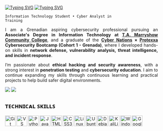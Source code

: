 
<a href="https://git.io/typing-svg"><img src="https://readme-typing-svg.demolab.com?font=Fira+Code&size=30&duration=2000&color=FFFFFF&repeat=false&width=65&lines=%3A~%24" alt="Typing SVG" /></a>
<a href="https://git.io/typing-svg"><img src="https://readme-typing-svg.demolab.com?font=Fira+Code&size=30&duration=2000&pause=5000&width=115&lines=whoami" alt="Typing SVG" /></a>

<code>Information Technology Student • Cyber Analyst in Training</code>

<p align="justify">I am a Grenadian aspiring cybersecurity professional pursuing an <b>Associate's Degree in Information Technology at <a href="https://www.tamcc.edu.gd/">T.A. Marryshow Community College</a></b>, and a graduate of the <b><a href="https://www.cyber-nations.com/">Cyber Nations</a> × <a href="https://protexxa.com/">Protexxa</a> Cybersecurity Bootcamp (Cohort 1 - Grenada)</b>, where I developed hands-on skills in <b>network defense, vulnerability analysis, threat intelligence, and incident response</b>.</p>
<p align="justify">I’m passionate about <b>ethical hacking and security awareness</b>, with a strong interest in <b>penetration testing</b> and <b>cybersecurity education</b>. I aim to continue expanding my skills through continuous learning and practical projects to help build safer digital environments.</p>

<a href="https://www.linkedin.com/in/ahndre-walters/"><img src="https://custom-icon-badges.demolab.com/badge/-LinkedIn-1155ba?style=for-the-badge&logo=linkedin&logoColor=white"></a>
<a href="mailto:AhndreW5353@tamcc.edu.gd"><img src="https://custom-icon-badges.demolab.com/badge/-AhndreW5353@TAMCC.EDU.GD-1155ba?style=for-the-badge&logo=mail&logoColor=white&color=lightgrey"></a>

<h2>ᴛᴇᴄʜɴɪᴄᴀʟ ꜱᴋɪʟʟꜱ</h2>

<p align="center">
    <a href="https://git-scm.com/" target="_blank" rel="noreferrer"><img align="left" width="35px" src="https://cdn.jsdelivr.net/gh/devicons/devicon@latest/icons/git/git-original.svg" alt="Git" title="Git" /></a>
    <a href="https://code.visualstudio.com/" target="_blank" rel="noreferrer"><img align="left" width="35px" src="https://raw.githubusercontent.com/danielcranney/readme-generator/main/public/icons/skills/visualstudiocode-colored.svg" alt="VS Code" title="VS Code" /></a>
    <a href="https://www.python.org/" target="_blank" rel="noreferrer"><img align="left" width="35px" src="https://raw.githubusercontent.com/danielcranney/readme-generator/main/public/icons/skills/python-colored.svg" alt="Python" title="Python" /></a>
    <a href="https://developer.mozilla.org/en-US/docs/Web/JavaScript" target="_blank" rel="noreferrer"><img align="left" width="35px" src="https://raw.githubusercontent.com/danielcranney/readme-generator/main/public/icons/skills/javascript-colored.svg" alt="JavaScript" title="JavaScript"  /></a>
    <a href="https://developer.mozilla.org/en-US/docs/Glossary/HTML5" target="_blank" rel="noreferrer"><img align="left" width="35px" src="https://raw.githubusercontent.com/danielcranney/readme-generator/main/public/icons/skills/html5-colored.svg" alt="HTML5" title="HTML5" /></a>
    <a href="https://www.w3.org/TR/CSS/#css" target="_blank" rel="noreferrer"><img align="left" width="35px" src="https://cdn.jsdelivr.net/gh/devicons/devicon@latest/icons/css3/css3-original.svg" alt="CSS3" title="CSS3" /></a>
    <a href="https://www.linux.org" target="_blank" rel="noreferrer"><img align="left" width="35px" src="https://cdn.jsdelivr.net/gh/devicons/devicon@latest/icons/linux/linux-original.svg" alt="Linux" title="Linux" /></a>
    <a href="https://ubuntu.com/" target="_blank" rel="noreferrer"><img align="left" width="35px" src="https://raw.githubusercontent.com/danielcranney/readme-generator/main/public/icons/skills/ubuntu-colored.svg" alt="Ubuntu" title="Ubuntu" /></a>
    <a href="https://www.debian.org/" target="_blank" rel="noreferrer"><img align="left" width="35px" src="https://cdn.jsdelivr.net/gh/devicons/devicon@latest/icons/debian/debian-original.svg" alt="Debian" title="Debian" /></a>
    <a href="https://www.kali.org/" target="_blank" rel="noreferrer"><img align="left" width="35px" src="https://cdn.jsdelivr.net/gh/devicons/devicon@latest/icons/kalilinux/kalilinux-original.svg" alt="KaliLinux" title="KaliLinux" /></a>
    <a href="https://www.microsoft.com/en-us/windows/" target="_blank" rel="noreferrer"><img align="left" width="35px" src="https://cdn.jsdelivr.net/gh/devicons/devicon@latest/icons/windows8/windows8-original.svg" alt="Windows" title="Windows" /></a>
    <a href="https://cloud.google.com/" target="_blank" rel="noreferrer"><img align="left" width="35px" src="https://cdn.jsdelivr.net/gh/devicons/devicon@latest/icons/googlecloud/googlecloud-original.svg" alt="GoogleCloud" title="GoogleCloud" /></a>
</p>

